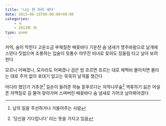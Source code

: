 ```yaml
---
title: '나는 한 마리 새다'
date: 2013-06-16T00:00:00+09:00
categories:
    - 시
    - 2013年 作
type: poem
---
```


커억, 숨이 막힌다
고운소금 부채질한 배꽃바다
기운찬 숨 냄새가
명주바람으로 날개에 스민다
짓씹으며 조롱하는 입술이
뒷통수 야무진 비녀로 꽂혀도
징울림 타고 날아 보려한다

모르니 어쩌겠나, 모자라도 어쩌겠나
검은 밤 흐르면 흐르는 대로
채찍비 몰아치면 몰리는 대로
주저 없이 포대기 업고는
묵묵히 날개를 챙긴다

어디라 했던가
거추꾼[^1] 길손이 들려준
하늘 짙푸르다는 자작나무숲[^2]
역류하기 싫은 어설픈 자맥질로
길 물어 찾아가며
스며버린 배꽃바다 숨 냄새로
기어코 날아봐야겠다

[^1]: 남의 일을 주선하거나 거들어주는 사람
[^2]: ‘당신을 기다립니다’ 라는 뜻을 가지고 있음